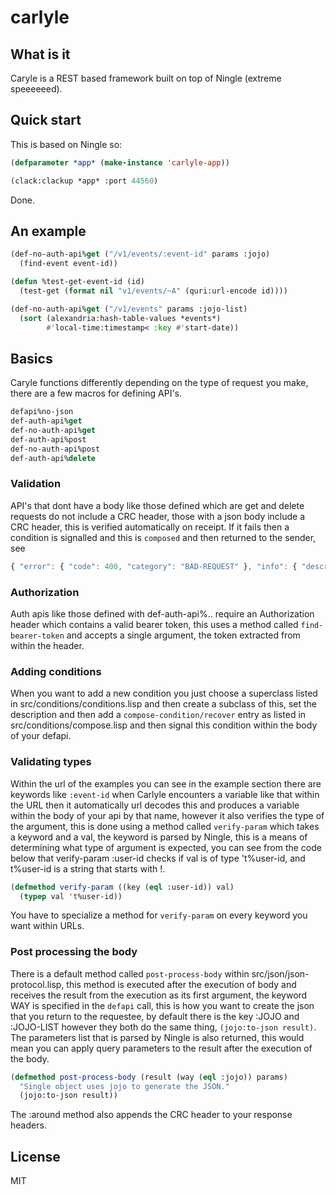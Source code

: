 # carlyle

## What is it
Caryle is a REST based framework built on top of Ningle (extreme speeeeeed). 

## Quick start

This is based on Ningle so: 

```lisp
(defparameter *app* (make-instance 'carlyle-app))

(clack:clackup *app* :port 44560)

```
Done.

## An example

```lisp
(def-no-auth-api%get ("/v1/events/:event-id" params :jojo)
  (find-event event-id))

(defun %test-get-event-id (id)
  (test-get (format nil "v1/events/~A" (quri:url-encode id))))

(def-no-auth-api%get ("/v1/events" params :jojo-list)
  (sort (alexandria:hash-table-values *events*)
        #'local-time:timestamp< :key #'start-date))
```


## Basics
Caryle functions differently depending on the type of request you make, there are a few 
macros for defining API's.

```lisp
defapi%no-json
def-auth-api%get
def-no-auth-api%get
def-auth-api%post
def-no-auth-api%post
def-auth-api%delete
```
### Validation
API's that dont have a body like those defined which are get and delete requests do not 
include a CRC header, those with a json body include a CRC header, this is verified 
automatically on receipt. If it fails then a condition is signalled and this is `composed` and then returned to the sender, see
```js
{ "error": { "code": 400, "category": "BAD-REQUEST" }, "info": { "description": "Bearer token is missing for a request that requires authorization." }, "recover": { "high": "Append authorization header", "low": "Resend request." } }
```
### Authorization 
Auth apis like those defined with def-auth-api%.. require an Authorization header which contains a valid bearer token, this uses a method called `find-bearer-token` and accepts a single argument, the token extracted from within the header.
### Adding conditions
When you want to add a new condition you just choose a superclass listed in src/conditions/conditions.lisp and then create a subclass of this, set the description and then add a `compose-condition/recover` entry as listed in src/conditions/compose.lisp and then signal this condition within the body of your defapi.

### Validating types
Within the url of the examples you can see in the example section there are keywords like
`:event-id` when Carlyle encounters a variable like that within the URL then it automatically url decodes this and produces a variable within the body of your api by that name, however it also verifies the type of the argument, this is done using a method called `verify-param` which takes a keyword and a val, the keyword is parsed by Ningle, this is a means of determining what type of argument is expected, you can see from the code below that verify-param :user-id checks if val is of type 't%user-id, and t%user-id is a string that starts with !. 

```lisp
(defmethod verify-param ((key (eql :user-id)) val)
  (typep val 't%user-id))
```
You have to specialize a method for `verify-param` on every keyword you want within URLs.

### Post processing the body
There is a default method called `post-process-body` within src/json/json-protocol.lisp, this method is executed after the execution of body and receives the result from the execution as its first argument, the keyword WAY is specified in the `defapi` call, this is how 
you want to create the json that you return to the requestee, by default there is the key :JOJO and :JOJO-LIST however they both do the same thing, `(jojo:to-json result)`. The 
parameters list that is parsed by Ningle is also returned, this would mean you can apply 
query parameters to the result after the execution of the body.

```lisp
(defmethod post-process-body (result (way (eql :jojo)) params)
  "Single object uses jojo to generate the JSON."
  (jojo:to-json result))
```
The :around method also appends the CRC header to your response headers.


## License

MIT

